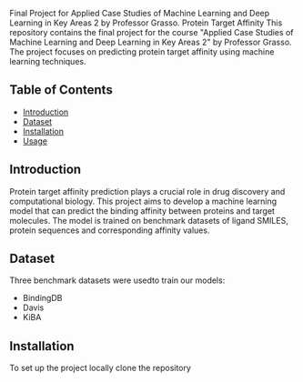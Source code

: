 Final Project for Applied Case Studies of Machine Learning and Deep Learning in Key Areas 2 by Professor Grasso.
Protein Target Affinity
This repository contains the final project for the course "Applied Case Studies of Machine Learning and Deep Learning in Key Areas 2" by Professor Grasso. The project focuses on predicting protein target affinity using machine learning techniques.


## Table of Contents
- [Introduction](#introduction)
- [Dataset](#dataset)
- [Installation](#installation)
- [Usage](#usage)

## Introduction

Protein target affinity prediction plays a crucial role in drug discovery and computational biology. This project aims to develop a machine learning model 
that can predict the binding affinity between proteins and target molecules. 
The model is trained on benchmark datasets of ligand SMILES, protein sequences and corresponding affinity values.

## Dataset
Three benchmark datasets were usedto train our models:

- BindingDB
- Davis
- KiBA


## Installation

To set up the project locally clone the repository
